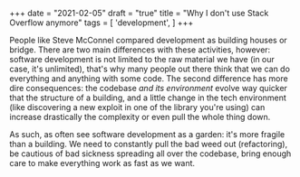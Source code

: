 +++
date = "2021-02-05"
draft = "true"
title = "Why I don't use Stack Overflow anymore"
tags = [
    'development', 
]
+++

People like Steve McConnel compared development as building houses or bridge. There are two main differences with these activities, however: software development is not limited to the raw material we have (in our case, it's unlimited), that's why many people out there think that we can do everything and anything with some code. The second difference has more dire consequences: the codebase *and its environment* evolve way quicker that the structure of a building, and a little change in the tech environment (like discovering a new exploit in one of the library you're using) can increase drastically the complexity or even pull the whole thing down.

As such, as often see software development as a garden: it's more fragile than a building. We need to constantly pull the bad weed out (refactoring), be cautious of bad sickness spreading all over the codebase, bring enough care to make everything work as fast as we want.
